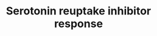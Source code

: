 ---
annotations:
- id: PW:0000410
  parent: classic metabolic pathway
  type: Pathway Ontology
  value: serotonin metabolic pathway
authors:
- Egonw
- Mkutmon
communities:
- Daphnia
description: Various biological pathways affected in response to exposure to serotonin
  reuptake inhibitors. After exposure the genes lace, cDASE, GlcT-1, ldh, Acon, Ddc,
  Fbp, and thiolase are upregulated, while Pfk, UGP, and ATPC are downregulated.
last-edited: 2022-12-10
organisms:
- Daphnia magna
redirect_from:
- /index.php/Pathway:WP5237
- /instance/WP5237
- /instance/WP5237_rr124088
revision: r124088
schema-jsonld:
- '@context': https://schema.org/
  '@id': https://wikipathways.github.io/pathways/WP5237.html
  '@type': Dataset
  creator:
    '@type': Organization
    name: WikiPathways
  description: Various biological pathways affected in response to exposure to serotonin
    reuptake inhibitors. After exposure the genes lace, cDASE, GlcT-1, ldh, Acon,
    Ddc, Fbp, and thiolase are upregulated, while Pfk, UGP, and ATPC are downregulated.
  keywords:
  - 2-oxoglutarate
  - 3-oxo-hexanoyl-CoA
  - Acetyl-CoA
  - Acon
  - D-glucose-1-p
  - Ddc
  - Fatty acid
  - Fbp
  - GlyP
  - Pfk
  - Pyruvate
  - UDP-glucose
  - UGP
  - ceramide
  - cis-aconitate
  - citrate
  - glycogen
  - isocitrate
  - oxaloacetate
  - oxalosuccinate
  - sphingosine
  - thiolase
  - tryptamine
  license: CC0
  name: Serotonin reuptake inhibitor response
seo: CreativeWork
title: Serotonin reuptake inhibitor response
wpid: WP5237
---